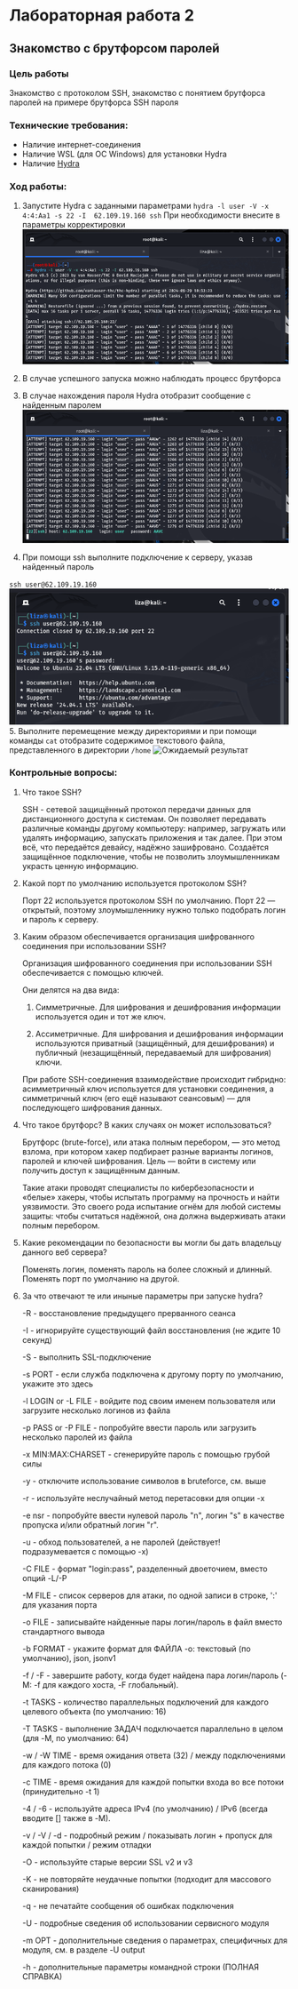 # Лабораторная работа 2

## Знакомство с брутфорсом паролей

### Цель работы

Знакомство с протоколом SSH, знакомство с понятием брутфорса паролей на примере брутфорса SSH пароля

### Технические требования:
- Наличие интернет-соединения
- Наличие WSL (для ОС Windows) для установки Hydra
- Наличие [Hydra](https://www.kali.org/tools/hydra/)

### Ход работы:

1. Запустите Hydra с заданными параметрами
`hydra -l user -V -x 4:4:Aa1 -s 22 -I  62.109.19.160 ssh`
При необходимости внесите в параметры корректировки
![Ожидаемый результат](https://github.com/AskaKolbaska/Security/blob/7c72203e7184392372bafbbeeed6c82c6030a443/img/lab2-1.png)

2. В случае успешного запуска можно наблюдать процесс брутфорса

3. В случае нахождения пароля Hydra отобразит сообщение с найденным паролем
![Ожидаемый результат](https://github.com/AskaKolbaska/Security/blob/150838a2bf6f5a8948faa042391c733782fa44fb/img/lab2-2.png)
4. При помощи ssh выполните подключение к серверу, указав найденный пароль

`ssh user@62.109.19.160`
![Ожидаемый результат](https://github.com/AskaKolbaska/Security/blob/a03173bfd337b87f6420f4f19d0a8a63105b03a7/img/lab2-4.png)
5. Выполните перемещение между директориями и при помощи команды `cat` отобразите содержимое текстового файла, представленного в директории `/home` 
![Ожидаемый результат](https://storage.yandexcloud.net/shesterikov/CS_24_24/CS_2_5.png)

### Контрольные вопросы:
1. Что такое SSH?

    SSH - сетевой защищённый протокол передачи данных для дистанционного доступа к системам. Он позволяет передавать различные команды другому компьютеру: например, загружать или удалять информацию, запускать приложения и так далее. При этом всё, что передаётся девайсу, надёжно зашифровано. Создаётся защищённое подключение, чтобы не позволить злоумышленникам украсть ценную информацию.

2. Какой порт по умолчанию используется протоколом SSH?

    Порт 22 используется протоколом SSH по умолчанию. Порт 22 — открытый, поэтому злоумышленнику нужно только подобрать логин и пароль к серверу.

3. Каким образом обеспечивается организация шифрованного соединения при использовании SSH?

    Организация шифрованного соединения при использовании SSH обеспечивается с помощью ключей.

    Они делятся на два вида:

    1. Симметричные. Для шифрования и дешифрования информации используется один и тот же ключ.

    2. Ассиметричные. Для шифрования и дешифрования информации используются приватный (защищённый, для дешифрования) и публичный (незащищённый, передаваемый для шифрования) ключи.

    При работе SSH-соединения взаимодействие происходит гибридно: асимметричный ключ используется для установки соединения, а симметричный ключ (его ещё называют сеансовым) — для последующего шифрования данных.

4. Что такое брутфорс? В каких случаях он может использоваться?

    Брутфорс (brute-force), или атака полным перебором, — это метод взлома, при котором хакер подбирает разные варианты логинов, паролей и ключей шифрования. Цель — войти в систему или получить доступ к защищённым данным.

    Такие атаки проводят специалисты по кибербезопасности и «белые» хакеры, чтобы испытать программу на прочность и найти уязвимости. Это своего рода испытание огнём для любой системы защиты: чтобы считаться надёжной, она должна выдерживать атаки полным перебором.
5. Какие рекомендации по безопасности вы могли бы дать владельцу данного веб сервера?

    Поменять логин, поменять пароль на более сложный и длинный. Поменять порт по умолчанию на другой.

6. За что отвечают те или иныные параметры при запуске hydra?

    -R - восстановление предыдущего прерванного сеанса

    -I - игнорируйте существующий файл восстановления (не ждите 10 секунд)

    -S - выполнить SSL-подключение

    -s PORT - если служба подключена к другому порту по умолчанию, укажите это здесь

    -l LOGIN or -L FILE - войдите под своим именем пользователя или загрузите несколько логинов из файла

    -p PASS  or -P FILE - попробуйте ввести пароль или загрузить несколько паролей из файла

    -x MIN:MAX:CHARSET - сгенерируйте пароль с помощью грубой силы

    -y - отключите использование символов в bruteforce, см. выше

    -r - используйте неслучайный метод перетасовки для опции -x

    -e nsr - попробуйте ввести нулевой пароль "n", логин "s" в качестве пропуска и/или обратный логин "r".

    -u - обход пользователей, а не паролей (действует! подразумевается с помощью -x)

    -C FILE - формат "login:pass", разделенный двоеточием, вместо опций -L/-P

    -M FILE - список серверов для атаки, по одной записи в строке, ':' для указания порта

    -o FILE - записывайте найденные пары логин/пароль в файл вместо стандартного вывода

    -b FORMAT - укажите формат для ФАЙЛА -o: текстовый (по умолчанию), json, jsonv1

    -f / -F - завершите работу, когда будет найдена пара логин/пароль (-M: -f для каждого хоста, -F глобальный).

    -t TASKS - количество параллельных подключений для каждого целевого объекта (по умолчанию: 16)

    -T TASKS - выполнение ЗАДАЧ подключается параллельно в целом (для -M, по умолчанию: 64)

    -w / -W TIME - время ожидания ответа (32) / между подключениями для каждого потока (0)

    -c TIME - время ожидания для каждой попытки входа во все потоки (принудительно -t 1)

    -4 / -6 - используйте адреса IPv4 (по умолчанию) / IPv6 (всегда вводите [] также в -M).

    -v / -V / -d - подробный режим / показывать логин + пропуск для каждой попытки / режим отладки

    -O - используйте старые версии SSL v2 и v3

    -K - не повторяйте неудачные попытки (подходит для массового сканирования)

    -q - не печатайте сообщения об ошибках подключения

    -U - подробные сведения об использовании сервисного модуля

    -m OPT - дополнительные сведения о параметрах, специфичных для модуля, см. в разделе -U output

    -h - дополнительные параметры командной строки (ПОЛНАЯ СПРАВКА)



